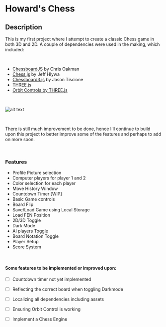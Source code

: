 <h1>Howard's Chess</h1>

<h2>Description</h2>

This is my first project where I attempt to create a classic Chess game in both 3D and 2D. A couple of dependencies were used in the making, which included:

<br />

- [ChessboardJS](https://chessboardjs.com/index.html) by Chris Oakman
- [Chess.js](https://github.com/jhlywa/chess.js/blob/master/README.md) by Jeff Hlywa
- [Chessboard3.js](https://jtiscione.github.io/chessboard3js/index.html) by Jason Tiscione
- [THREE.js](https://threejs.org/)
- [Orbit Controls by THREE.js](https://threejs.org/docs/index.html#examples/en/controls/OrbitControls)


<br />

![alt text](https://github.com/howardleejh/howardleejh.github.io/blob/master/Game%20Sample.png)

<br />

There is still much improvement to be done, hence I'll continue to build upon this project to better improve some of the features and perhaps to add on more soon.

<br />

<h3>Features</h3>

- Profile Picture selection
- Computer players for player 1 and 2
- Color selection for each player
- Move History Window
- Countdown Timer [WIP]
- Basic Game controls
- Board Flip
- Save/Load Game using Local Storage
- Load FEN Position
- 2D/3D Toggle
- Dark Mode
- AI players Toggle
- Board Notation Toggle
- Player Setup
- Score System

<br />

<h4>Some features to be implemented or improved upon: </h4>

- [ ] Countdown timer not yet implemented<br />
- [ ] Reflecting the correct board when toggling Darkmode<br />
- [ ] Localizing all dependencies including assets<br />
- [ ] Ensuring Orbit Control is working<br />
- [ ] Implement a Chess Engine<br />

